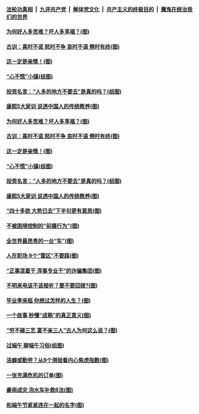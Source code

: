 ####  [法轮功真相](../../../../basic/blob/master/README.md?t=06290831) &nbsp;|&nbsp; [九评共产党](../../../../9ping.md/blob/master/README.md?t=06290831) &nbsp;|&nbsp; [解体党文化](../../../../jtdwh.md/blob/master/README.md?t=06290831)  &nbsp;|&nbsp; [共产主义的终极目的](../../../../gczydzjmd.md/blob/master/README.md?t=06290831) &nbsp;|&nbsp; [魔鬼在统治我们的世界](../../../../mgztzwmdsj.md/blob/master/README.md?t=06290831) 

#### [为何好人多苦难？坏人多享福？(图)](../pages/p8/937938.md?t=06290831) 

#### [古训：喜时不诺 怒时不争 哀时不语 倦时有终(图)](../pages/p8/937482.md?t=06290831) 

#### [这一定是亲情！(图)](../pages/p8/937905.md?t=06290831) 

#### [“心不慌”小镇(组图)](../pages/p8/937484.md?t=06290831) 

#### [投资名言：“人多的地方不要去”是真的吗？(组图)](../pages/p8/937855.md?t=06290831) 

#### [康熙5大家训 说透中国人的传统教养(图)](../pages/p8/937696.md?t=06290831) 

#### [为何好人多苦难？坏人多享福？(图)](../pages/p8/937938.md?t=06290831) 

#### [古训：喜时不诺 怒时不争 哀时不语 倦时有终(图)](../pages/p8/937482.md?t=06290831) 

#### [这一定是亲情！(图)](../pages/p8/937905.md?t=06290831) 

#### [“心不慌”小镇(组图)](../pages/p8/937484.md?t=06290831) 

#### [投资名言：“人多的地方不要去”是真的吗？(组图)](../pages/p8/937855.md?t=06290831) 

#### [康熙5大家训 说透中国人的传统教养(图)](../pages/p8/937696.md?t=06290831) 

#### [“四十多欲 大势已去”下半句更有意思(图)](../pages/p8/937811.md?t=06290831) 

#### [不被困境控制的“前摄行为”(图)](../pages/p8/937145.md?t=06290831) 

#### [全世界最昂贵的一台“车”(图)](../pages/p8/937477.md?t=06290831) 

#### [人在职场 9个“雷区”不要踩(图)](../pages/p8/937766.md?t=06290831) 

#### [“正事混着干 浑事专业干”的诈骗集团(图)](../pages/p8/937732.md?t=06290831) 

#### [不明来电该不该接听？要不要回拨?(图)](../pages/p8/936929.md?t=06290831) 

#### [毕业季来临 你想过怎样的人生？(图)](../pages/p8/937661.md?t=06290831) 

#### [一个故事 秒懂“成熟”的真正意义(图)](../pages/p8/936405.md?t=06290831) 

#### [“穷不碰三艺 富不亲三人”古人为何这么说？(图)](../pages/p8/937602.md?t=06290831) 

#### [过端午 聊端午习俗(组图)](../pages/p8/937246.md?t=06290831) 

#### [洁癖或勤劳？从9个测验看内心焦虑指数(图)](../pages/p8/937558.md?t=06290831) 

#### [一张充满危机的订单(图)](../pages/p8/936981.md?t=06290831) 

#### [豪雨成灾 泡水车补救8法(图)](../pages/p8/937526.md?t=06290831) 

#### [和端午节紧紧连在一起的名字(图)](../pages/p8/937448.md?t=06290831) 

